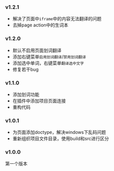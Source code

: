 ### v1.2.1
- 解决了页面中`iframe`中的内容无法翻译的问题
- 去掉page action中的生词本

### v1.2.0
- 默认不启用页面划词翻译
- 添加右键菜单`启用划词翻译`/`禁用划词翻译`
- 添加选中单词，右键菜单`翻译选中文字`
- 修复若干bug

### v1.1.0
- 添加划词功能
- 在插件中添加项目页面连接
- 重构代码

### v1.0.1
- 为页面添加doctype，解决windows下乱码问题
- 重新组织项目文件目录，使用build和src进行区分

### v1.0.0

第一个版本